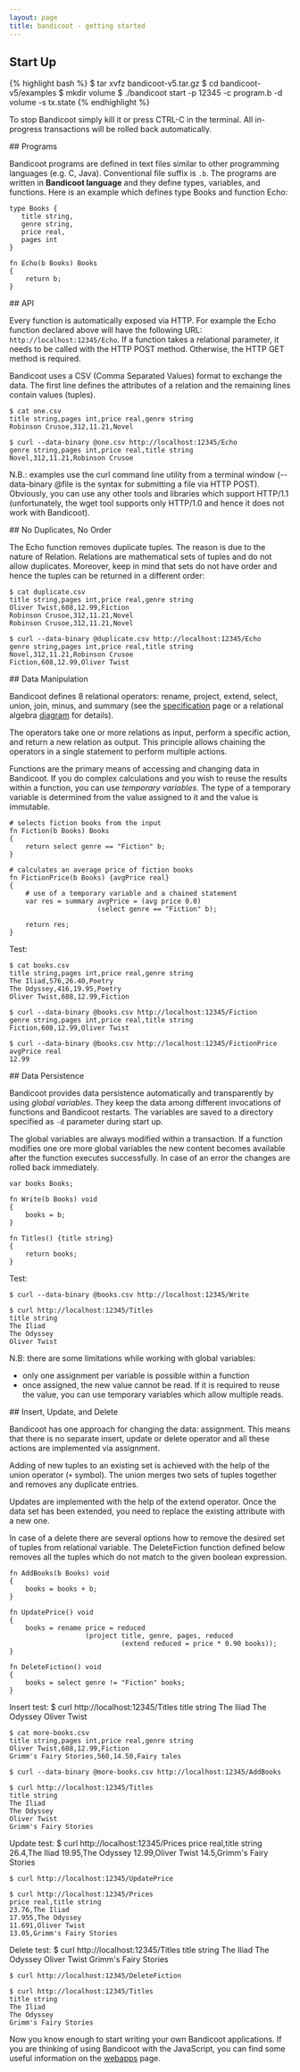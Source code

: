 ```yaml
---
layout: page
title: bandicoot - getting started
---
```


## Start Up

{% highlight bash %}
$ tar xvfz bandicoot-v5.tar.gz
$ cd bandicoot-v5/examples
$ mkdir volume
$ ./bandicoot start -p 12345 -c program.b -d volume -s tx.state
{% endhighlight %}

To stop Bandicoot simply kill it or press CTRL-C in the terminal. All
in-progress transactions will be rolled back automatically.

## Programs

Bandicoot programs are defined in text files similar to other programming
languages (e.g. C, Java). Conventional file suffix is `.b`. The
programs are written in <b>Bandicoot language</b> and they define types,
variables, and functions. Here is an example which defines type Books and
function Echo:

    type Books {
       title string,
       genre string,
       price real,
       pages int
    }
    
    fn Echo(b Books) Books
    {
        return b;
    }

## API

Every function is automatically exposed via HTTP. For example the Echo function
declared above will have the following URL:
`http://localhost:12345/Echo`. If a function takes a relational parameter,
it needs to be called with the HTTP POST method. Otherwise, the HTTP GET method
is required.

Bandicoot uses a CSV (Comma Separated Values) format to exchange the data.
The first line defines the attributes of a relation and the remaining lines contain
values (tuples).

    $ cat one.csv
    title string,pages int,price real,genre string
    Robinson Crusoe,312,11.21,Novel
 
    $ curl --data-binary @one.csv http://localhost:12345/Echo
    genre string,pages int,price real,title string
    Novel,312,11.21,Robinson Crusoe

N.B.: examples use the curl command line utility from a terminal window
(--data-binary @file is the syntax for submitting a file via HTTP POST).
Obviously, you can use any other tools and libraries which support HTTP/1.1
(unfortunately, the wget tool supports only HTTP/1.0 and hence it does not
work with Bandicoot).

## No Duplicates, No Order

The Echo function removes duplicate tuples. The reason is due to the nature
of Relation. Relations are mathematical sets of tuples and do not allow
duplicates. Moreover, keep in mind that sets do not have order and hence the
tuples can be returned in a different order:

    $ cat duplicate.csv
    title string,pages int,price real,genre string
    Oliver Twist,608,12.99,Fiction
    Robinson Crusoe,312,11.21,Novel
    Robinson Crusoe,312,11.21,Novel
 
    $ curl --data-binary @duplicate.csv http://localhost:12345/Echo
    genre string,pages int,price real,title string
    Novel,312,11.21,Robinson Crusoe
    Fiction,608,12.99,Oliver Twist

## Data Manipulation

Bandicoot defines 8 relational operators: rename, project, extend, select,
union, join, minus, and summary (see the [specification](specification.html)
page or a relational algebra [diagram](bandicoot-algebra.pdf) for details).

The operators take one or more relations as input, perform a specific action,
and return a new relation as output. This principle allows chaining the
operators in a single statement to perform multiple actions.

Functions are the primary means of accessing and changing data in Bandicoot.
If you do complex calculations and you wish to reuse the results within a
function, you can use _temporary variables_. The type of a temporary variable
is determined from the value assigned to it and the value is immutable.

    # selects fiction books from the input
    fn Fiction(b Books) Books
    {
        return select genre == "Fiction" b;
    }
    
    # calculates an average price of fiction books
    fn FictionPrice(b Books) {avgPrice real}
    {
        # use of a temporary variable and a chained statement
        var res = summary avgPrice = (avg price 0.0)
                          (select genre == "Fiction" b);
    
        return res;
    }

Test:

    $ cat books.csv
    title string,pages int,price real,genre string
    The Iliad,576,26.40,Poetry
    The Odyssey,416,19.95,Poetry
    Oliver Twist,608,12.99,Fiction

    $ curl --data-binary @books.csv http://localhost:12345/Fiction
    genre string,pages int,price real,title string
    Fiction,608,12.99,Oliver Twist

    $ curl --data-binary @books.csv http://localhost:12345/FictionPrice
    avgPrice real
    12.99

## Data Persistence

Bandicoot provides data persistence automatically and transparently by using
_global variables_. They keep the data among different invocations of functions
and Bandicoot restarts. The variables are saved to a directory specified as
`-d` parameter during start up.

The global variables are always modified within a transaction. If a function
modifies one ore more global variables the new content becomes available after
the function executes successfully. In case of an error the changes are rolled
back immediately.

    var books Books;
    
    fn Write(b Books) void
    {
        books = b;
    }
    
    fn Titles() {title string}
    {
        return books;
    }

Test:

    $ curl --data-binary @books.csv http://localhost:12345/Write

    $ curl http://localhost:12345/Titles
    title string
    The Iliad
    The Odyssey
    Oliver Twist

N.B: there are some limitations while working with global variables:
* only one assignment per variable is possible within a function
* once assigned, the new value cannot be read. If it is required to reuse the
  value, you can use temporary variables which allow multiple reads.

## Insert, Update, and Delete

Bandicoot has one approach for changing the data: assignment. This means that
there is no separate insert, update or delete operator and all these actions
are implemented via assignment.

Adding of new tuples to an existing set is achieved with the help of the union
operator (`+` symbol). The union merges two sets of tuples together
and removes any duplicate entries.

Updates are implemented with the help of the extend operator. Once the data
set has been extended, you need to replace the existing attribute with a new
one.

In case of a delete there are several options how to remove the desired set
of tuples from relational variable. The DeleteFiction function defined
below removes all the tuples which do not match to the given boolean expression.

    fn AddBooks(b Books) void
    {
        books = books + b;
    }
    
    fn UpdatePrice() void
    {
        books = rename price = reduced
                       (project title, genre, pages, reduced
                                (extend reduced = price * 0.90 books));
    }
    
    fn DeleteFiction() void
    {
        books = select genre != "Fiction" books;
    }

Insert test:
    $ curl http://localhost:12345/Titles
    title string
    The Iliad
    The Odyssey
    Oliver Twist

    $ cat more-books.csv
    title string,pages int,price real,genre string
    Oliver Twist,608,12.99,Fiction
    Grimm's Fairy Stories,560,14.50,Fairy tales

    $ curl --data-binary @more-books.csv http://localhost:12345/AddBooks

    $ curl http://localhost:12345/Titles
    title string
    The Iliad
    The Odyssey
    Oliver Twist
    Grimm's Fairy Stories

Update test:
    $ curl http://localhost:12345/Prices
    price real,title string
    26.4,The Iliad
    19.95,The Odyssey
    12.99,Oliver Twist
    14.5,Grimm's Fairy Stories

    $ curl http://localhost:12345/UpdatePrice

    $ curl http://localhost:12345/Prices
    price real,title string
    23.76,The Iliad
    17.955,The Odyssey
    11.691,Oliver Twist
    13.05,Grimm's Fairy Stories

Delete test:
    $ curl http://localhost:12345/Titles
    title string
    The Iliad
    The Odyssey
    Oliver Twist
    Grimm's Fairy Stories

    $ curl http://localhost:12345/DeleteFiction

    $ curl http://localhost:12345/Titles
    title string
    The Iliad
    The Odyssey
    Grimm's Fairy Stories

Now you know enough to start writing your own Bandicoot applications. If you
are thinking of using Bandicoot with the JavaScript, you can find some useful
information on the [webapps](webapps.html) page.
